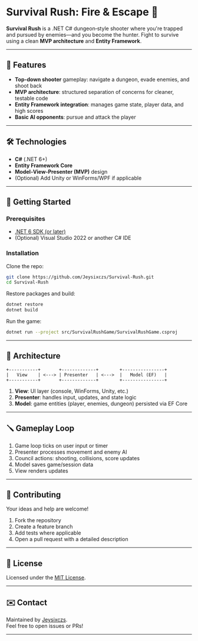 # Survival Rush: Fire & Escape 🚀

**Survival Rush** is a .NET C# dungeon‑style shooter where you're trapped and pursued by enemies—and you become the hunter. Fight to survive using a clean **MVP architecture** and **Entity Framework**.

---


## 🧩 Features

- **Top-down shooter** gameplay: navigate a dungeon, evade enemies, and shoot back  
- **MVP architecture**: structured separation of concerns for cleaner, testable code  
- **Entity Framework integration**: manages game state, player data, and high scores  
- **Basic AI opponents**: pursue and attack the player

---

## 🛠️ Technologies

- **C#** (.NET 6+)
- **Entity Framework Core**
- **Model‑View‑Presenter (MVP)** design  
- (Optional) Add Unity or WinForms/WPF if applicable

---

## 🚀 Getting Started

### Prerequisites  
- [.NET 6 SDK (or later)](https://dotnet.microsoft.com/download)  
- (Optional) Visual Studio 2022 or another C# IDE

### Installation

Clone the repo:  
```bash
git clone https://github.com/Jeysixczs/Survival-Rush.git
cd Survival-Rush
```

Restore packages and build:  
```bash
dotnet restore
dotnet build
```

Run the game:  
```bash
dotnet run --project src/SurvivalRushGame/SurvivalRushGame.csproj
```

---

## 🧠 Architecture

```
+-----------+       +-------------+        +----------------+
|   View    | <---> | Presenter   | <--->  |   Model (EF)   |
+-----------+       +-------------+        +----------------+
```

1. **View**: UI layer (console, WinForms, Unity, etc.)  
2. **Presenter**: handles input, updates, and state logic  
3. **Model**: game entities (player, enemies, dungeon) persisted via EF Core

---

## 🪛 Gameplay Loop

1. Game loop ticks on user input or timer  
2. Presenter processes movement and enemy AI  
3. Council actions: shooting, collisions, score updates  
4. Model saves game/session data  
5. View renders updates

---

## 🔧 Contributing

Your ideas and help are welcome!

1. Fork the repository  
2. Create a feature branch  
3. Add tests where applicable  
4. Open a pull request with a detailed description

---

## 📄 License

Licensed under the [MIT License](LICENSE).

---

## ✉️ Contact

Maintained by [Jeysixczs](https://github.com/Jeysixczs).  
Feel free to open issues or PRs!

---


